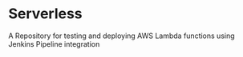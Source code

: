 # Serverless
A Repository for testing and deploying AWS Lambda functions using Jenkins Pipeline integration
